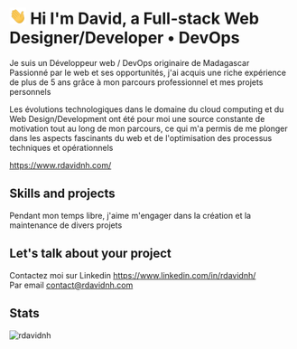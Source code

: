 # [<img src="https://raw.githubusercontent.com/ABSphreak/ABSphreak/master/gifs/Hi.gif" width="30px">][website] Hi I'm David, a Full-stack Web Designer/Developer • DevOps

Je suis un Développeur web / DevOps originaire de Madagascar  
Passionné par le web et ses opportunités, j'ai acquis une riche expérience de plus de 5 ans grâce à mon parcours professionnel et mes projets personnels

Les évolutions technologiques dans le domaine du cloud computing et du Web Design/Development ont été pour moi une source constante de motivation tout au long de mon parcours, ce qui m'a permis de me plonger dans les aspects fascinants du web et de l'optimisation des processus techniques et opérationnels

https://www.rdavidnh.com/

## Skills and projects

Pendant mon temps libre, j'aime m'engager dans la création et la maintenance de divers projets

## Let's talk about your project

Contactez moi sur Linkedin https://www.linkedin.com/in/rdavidnh/  
Par email contact@rdavidnh.com

## Stats

<p align="left"> <img src="https://komarev.com/ghpvc/?username=rdavidnh&label=Profile%20views&color=0e75b6&style=flat" alt="rdavidnh" /> </p>

[website]: https://www.rdavidnh.com/
[twitter]: https://twitter.com/rdavidnh
[instagram]: https://www.instagram.com/rdavidnh
